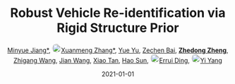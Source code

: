 ---
title: "Robust Vehicle Re-identification via Rigid Structure Prior"
collection: publications
permalink: /publication/Robust-V2021
date: 2021-01-01
doi: 
keywords: robust vehicle identification, vehicle identification rigid, robust vehicle, object re-identification, image retrieval, 
venue: 'IEEE/CVF Conference on Computer Vision and Pattern Recognition (CVPR) Workshop of AI City Challenge on City-Scale Multi-Camera Vehicle Re-Identification (the 2nd Place of Track 2)'
paperurl: 'https://zdzheng.xyz/files/CVPRW-2021-VehicleReid.pdf'
code: 'https://github.com/Xuanmeng-Zhang/AICITY2021-Track2'
author: '<a href="https://zdzheng.xyz/authors/Minyue-Jiang" class="author">Minyue Jiang*</a>, <a href="https://zdzheng.xyz/authors/Xuanmeng-Zhang" class="author"> <img src= "https://zdzheng.xyz/coauthors/xuanmeng-zhang.jpg" alt="xuanmeng-zhang" style="border-radius: 50%; height:20px; width:20px">Xuanmeng Zhang*</a>, <a href="https://zdzheng.xyz/authors/Yue-Yu" class="author">Yue Yu</a>, <a href="https://zdzheng.xyz/authors/Zechen-Bai" class="author">Zechen Bai</a>, <strong><a href="https://zdzheng.xyz/authors/Zhedong-Zheng" class="author">Zhedong Zheng</a></strong>, <a href="https://zdzheng.xyz/authors/Zhigang-Wang" class="author">Zhigang Wang</a>, <a href="https://zdzheng.xyz/authors/Jian-Wang" class="author">Jian Wang</a>, <a href="https://zdzheng.xyz/authors/Xiao-Tan" class="author">Xiao Tan</a>, <a href="https://zdzheng.xyz/authors/Hao-Sun" class="author">Hao Sun</a>, <a href="https://zdzheng.xyz/authors/Errui-Ding" class="author"> <img src= "https://zdzheng.xyz/coauthors/errui-ding.jpeg" alt="errui-ding" style="border-radius: 50%; height:20px; width:20px">Errui Ding</a>, <a href="https://zdzheng.xyz/authors/Yi-Yang" class="author"> <img src= "https://zdzheng.xyz/coauthors/yi-yang.jpeg" alt="yi-yang" style="border-radius: 50%; height:20px; width:20px">Yi Yang</a>'
sqlauthor: '{"@type": "Person","name": "Minyue Jiang"}, {"@type": "Person","name": "Xuanmeng Zhang"}, {"@type": "Person","name": "Yue Yu"}, {"@type": "Person","name": "Zechen Bai"}, {"@type": "Person","name": "Zhedong Zheng"}, {"@type": "Person","name": "Zhigang Wang"}, {"@type": "Person","name": "Jian Wang"}, {"@type": "Person","name": "Xiao Tan"}, {"@type": "Person","name": "Hao Sun"}, {"@type": "Person","name": "Errui Ding"}, {"@type": "Person","name": "Yi Yang"}'
citation: ' Minyue Jiang*,  Xuanmeng Zhang*,  Yue Yu,  Zechen Bai,  Zhedong Zheng,  Zhigang Wang,  Jian Wang,  Xiao Tan,  Hao Sun,  Errui Ding,  Yi Yang, &quot;Robust Vehicle Re-identification via Rigid Structure Prior.&quot; CVPR Workshop of AI City Challenge on City-Scale Multi-Camera Vehicle Re-Identification (the 2nd Place of Track 2), 2021.'
pub_year: '2021'
bib: >
    @inproceedings{zheng2021robust,<br>author = "Jiang*, Minyue and Zhang*, Xuanmeng and Yu, Yue and Bai, Zechen and Zheng, Zhedong and Wang, Zhigang and Wang, Jian and Tan, Xiao and Sun, Hao and Ding, Errui and Yang, Yi",<br>title = "Robust Vehicle Re-identification via Rigid Structure Prior",<br>booktitle = "CVPR Workshop of AI City Challenge on City-Scale Multi-Camera Vehicle Re-Identification (the 2nd Place of Track 2)",<br>code = "https://github.com/Xuanmeng-Zhang/AICITY2021-Track2",<br>url = "https://zdzheng.xyz/files/CVPRW-2021-VehicleReid.pdf",<br>year = "2021"
    }

---
